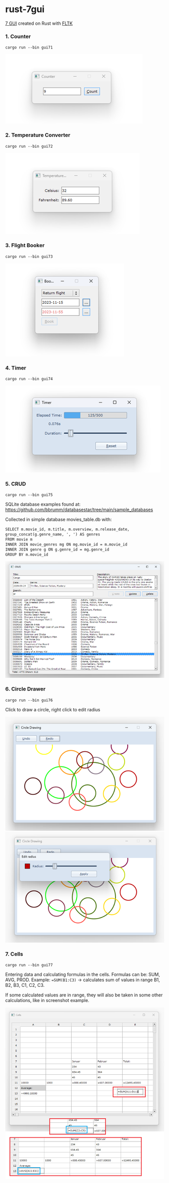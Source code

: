 # rust-7gui
[7 GUI](https://eugenkiss.github.io/7guis/tasks/) created on Rust with [FLTK](https://github.com/fltk-rs/fltk-rs) 


### 1. Counter

```
cargo run --bin gui71
```
![Counter](screenshots/counter.png)

### 2. Temperature Converter

```
cargo run --bin gui72
```
![Temperature Converter](screenshots/temperature_converter.png)

### 3. Flight Booker

```
cargo run --bin gui73
```
![Flight Booker](screenshots/flight_booker.png)

### 4. Timer

```
cargo run --bin gui74
```
![Timer](screenshots/timer.png)

### 5. CRUD

```
cargo run --bin gui75
```

SQLite database examples found at:
https://github.com/bbrumm/databasestar/tree/main/sample_databases

Collected in simple database movies_table.db with:
```
SELECT m.movie_id, m.title, m.overview, m.release_date, group_concat(g.genre_name, ', ') AS genres
FROM movie m
INNER JOIN movie_genres mg ON mg.movie_id = m.movie_id
INNER JOIN genre g ON g.genre_id = mg.genre_id
GROUP BY m.movie_id
```
![CRUD](screenshots/crud.png)

### 6. Circle Drawer

```
cargo run --bin gui76
```
Click to draw a circle, right click to edit radius 

![Circles](screenshots/circles.png)
![Circles](screenshots/circles_edit.png)

### 7. Cells

```
cargo run --bin gui77
```
Entering data and calculating formulas in the cells. Formulas can be: SUM, AVG, PROD. 
Example: ```=SUM(B1:C3)``` -> calculates sum of values in range B1, B2, B3, C1, C2, C3. 

If some calculated values are in range, they will also be taken in some other calculations, like in screenshot example. 

![Cells](screenshots/cells.png)

